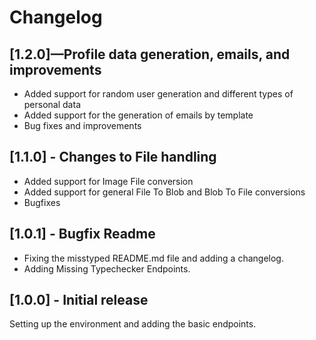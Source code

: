 # Changelog

## [1.2.0]—Profile data generation, emails, and improvements

* Added support for random user generation and different types of personal data
* Added support for the generation of emails by template
* Bug fixes and improvements

## [1.1.0] - Changes to File handling

* Added support for Image File conversion
* Added support for general File To Blob and Blob To File conversions
* Bugfixes

## [1.0.1] - Bugfix Readme

* Fixing the misstyped README.md file and adding a changelog.
* Adding Missing Typechecker Endpoints.

## [1.0.0] - Initial release

Setting up the environment and adding the basic endpoints.
